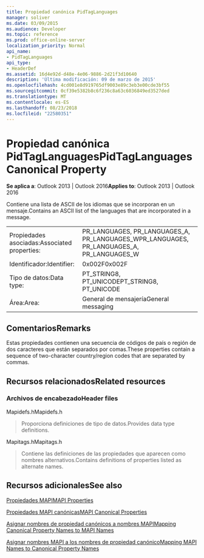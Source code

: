```yaml
---
title: Propiedad canónica PidTagLanguages
manager: soliver
ms.date: 03/09/2015
ms.audience: Developer
ms.topic: reference
ms.prod: office-online-server
localization_priority: Normal
api_name:
- PidTagLanguages
api_type:
- HeaderDef
ms.assetid: 16d4e92d-d48e-4e06-9886-2d21f3d10640
description: 'Última modificación: 09 de marzo de 2015'
ms.openlocfilehash: 4cd001e8d919765df9003e89c3eb3e00cde3bf55
ms.sourcegitcommit: 0cf39e5382b8c6f236c8a63c6036849ed3527ded
ms.translationtype: MT
ms.contentlocale: es-ES
ms.lasthandoff: 08/23/2018
ms.locfileid: "22580351"
---
```

# <a name="pidtaglanguages-canonical-property"></a><span data-ttu-id="03753-103">Propiedad canónica PidTagLanguages</span><span class="sxs-lookup"><span data-stu-id="03753-103">PidTagLanguages Canonical Property</span></span>

  
  
<span data-ttu-id="03753-104">**Se aplica a**: Outlook 2013 | Outlook 2016</span><span class="sxs-lookup"><span data-stu-id="03753-104">**Applies to**: Outlook 2013 | Outlook 2016</span></span> 
  
<span data-ttu-id="03753-105">Contiene una lista de ASCII de los idiomas que se incorporan en un mensaje.</span><span class="sxs-lookup"><span data-stu-id="03753-105">Contains an ASCII list of the languages that are incorporated in a message.</span></span> 
  
|||
|:-----|:-----|
|<span data-ttu-id="03753-106">Propiedades asociadas:</span><span class="sxs-lookup"><span data-stu-id="03753-106">Associated properties:</span></span>  <br/> |<span data-ttu-id="03753-107">PR_LANGUAGES, PR_LANGUAGES_A, PR_LANGUAGES_W</span><span class="sxs-lookup"><span data-stu-id="03753-107">PR_LANGUAGES, PR_LANGUAGES_A, PR_LANGUAGES_W</span></span>  <br/> |
|<span data-ttu-id="03753-108">Identificador:</span><span class="sxs-lookup"><span data-stu-id="03753-108">Identifier:</span></span>  <br/> |<span data-ttu-id="03753-109">0x002F</span><span class="sxs-lookup"><span data-stu-id="03753-109">0x002F</span></span>  <br/> |
|<span data-ttu-id="03753-110">Tipo de datos:</span><span class="sxs-lookup"><span data-stu-id="03753-110">Data type:</span></span>  <br/> |<span data-ttu-id="03753-111">PT_STRING8, PT_UNICODE</span><span class="sxs-lookup"><span data-stu-id="03753-111">PT_STRING8, PT_UNICODE</span></span>  <br/> |
|<span data-ttu-id="03753-112">Área:</span><span class="sxs-lookup"><span data-stu-id="03753-112">Area:</span></span>  <br/> |<span data-ttu-id="03753-113">General de mensajería</span><span class="sxs-lookup"><span data-stu-id="03753-113">General messaging</span></span>  <br/> |
   
## <a name="remarks"></a><span data-ttu-id="03753-114">Comentarios</span><span class="sxs-lookup"><span data-stu-id="03753-114">Remarks</span></span>

<span data-ttu-id="03753-115">Estas propiedades contienen una secuencia de códigos de país o región de dos caracteres que están separados por comas.</span><span class="sxs-lookup"><span data-stu-id="03753-115">These properties contain a sequence of two-character country/region codes that are separated by commas.</span></span> 
  
## <a name="related-resources"></a><span data-ttu-id="03753-116">Recursos relacionados</span><span class="sxs-lookup"><span data-stu-id="03753-116">Related resources</span></span>

### <a name="header-files"></a><span data-ttu-id="03753-117">Archivos de encabezado</span><span class="sxs-lookup"><span data-stu-id="03753-117">Header files</span></span>

<span data-ttu-id="03753-118">Mapidefs.h</span><span class="sxs-lookup"><span data-stu-id="03753-118">Mapidefs.h</span></span>
  
> <span data-ttu-id="03753-119">Proporciona definiciones de tipo de datos.</span><span class="sxs-lookup"><span data-stu-id="03753-119">Provides data type definitions.</span></span>
    
<span data-ttu-id="03753-120">Mapitags.h</span><span class="sxs-lookup"><span data-stu-id="03753-120">Mapitags.h</span></span>
  
> <span data-ttu-id="03753-121">Contiene las definiciones de las propiedades que aparecen como nombres alternativos.</span><span class="sxs-lookup"><span data-stu-id="03753-121">Contains definitions of properties listed as alternate names.</span></span>
    
## <a name="see-also"></a><span data-ttu-id="03753-122">Recursos adicionales</span><span class="sxs-lookup"><span data-stu-id="03753-122">See also</span></span>



[<span data-ttu-id="03753-123">Propiedades MAPI</span><span class="sxs-lookup"><span data-stu-id="03753-123">MAPI Properties</span></span>](mapi-properties.md)
  
[<span data-ttu-id="03753-124">Propiedades MAPI canónicas</span><span class="sxs-lookup"><span data-stu-id="03753-124">MAPI Canonical Properties</span></span>](mapi-canonical-properties.md)
  
[<span data-ttu-id="03753-125">Asignar nombres de propiedad canónicos a nombres MAPI</span><span class="sxs-lookup"><span data-stu-id="03753-125">Mapping Canonical Property Names to MAPI Names</span></span>](mapping-canonical-property-names-to-mapi-names.md)
  
[<span data-ttu-id="03753-126">Asignar nombres MAPI a los nombres de propiedad canónico</span><span class="sxs-lookup"><span data-stu-id="03753-126">Mapping MAPI Names to Canonical Property Names</span></span>](mapping-mapi-names-to-canonical-property-names.md)


